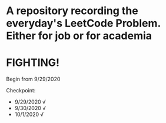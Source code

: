 # A repository recording the everyday's LeetCode Problem. Either for job or for academia

# FIGHTING!

Begin from 9/29/2020

Checkpoint: 
- 9/29/2020 √
- 9/30/2020 √
- 10/1/2020 √
